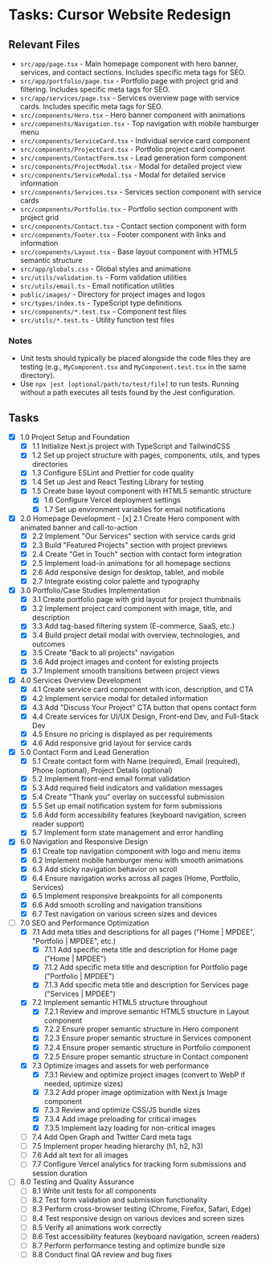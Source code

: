 # Tasks: Cursor Website Redesign

## Relevant Files

- `src/app/page.tsx` - Main homepage component with hero banner, services, and contact sections. Includes specific meta tags for SEO.
- `src/app/portfolio/page.tsx` - Portfolio page with project grid and filtering. Includes specific meta tags for SEO.
- `src/app/services/page.tsx` - Services overview page with service cards. Includes specific meta tags for SEO.
- `src/components/Hero.tsx` - Hero banner component with animations
- `src/components/Navigation.tsx` - Top navigation with mobile hamburger menu
- `src/components/ServiceCard.tsx` - Individual service card component
- `src/components/ProjectCard.tsx` - Portfolio project card component
- `src/components/ContactForm.tsx` - Lead generation form component
- `src/components/ProjectModal.tsx` - Modal for detailed project view
- `src/components/ServiceModal.tsx` - Modal for detailed service information
- `src/components/Services.tsx` - Services section component with service cards
- `src/components/Portfolio.tsx` - Portfolio section component with project grid
- `src/components/Contact.tsx` - Contact section component with form
- `src/components/Footer.tsx` - Footer component with links and information
- `src/components/Layout.tsx` - Base layout component with HTML5 semantic structure
- `src/app/globals.css` - Global styles and animations
- `src/utils/validation.ts` - Form validation utilities
- `src/utils/email.ts` - Email notification utilities
- `public/images/` - Directory for project images and logos
- `src/types/index.ts` - TypeScript type definitions
- `src/components/*.test.tsx` - Component test files
- `src/utils/*.test.ts` - Utility function test files

### Notes

- Unit tests should typically be placed alongside the code files they are testing (e.g., `MyComponent.tsx` and `MyComponent.test.tsx` in the same directory).
- Use `npx jest [optional/path/to/test/file]` to run tests. Running without a path executes all tests found by the Jest configuration.

## Tasks

- [x] 1.0 Project Setup and Foundation
  - [x] 1.1 Initialize Next.js project with TypeScript and TailwindCSS
  - [x] 1.2 Set up project structure with pages, components, utils, and types directories
  - [x] 1.3 Configure ESLint and Prettier for code quality
  - [x] 1.4 Set up Jest and React Testing Library for testing
  - [x] 1.5 Create base layout component with HTML5 semantic structure
    - [x] 1.6 Configure Vercel deployment settings
    - [x] 1.7 Set up environment variables for email notifications
- [x] 2.0 Homepage Development - [x] 2.1 Create Hero component with animated banner and call-to-action
  - [x] 2.2 Implement "Our Services" section with service cards grid
  - [x] 2.3 Build "Featured Projects" section with project previews
  - [x] 2.4 Create "Get in Touch" section with contact form integration
  - [x] 2.5 Implement load-in animations for all homepage sections
  - [x] 2.6 Add responsive design for desktop, tablet, and mobile
  - [x] 2.7 Integrate existing color palette and typography
- [x] 3.0 Portfolio/Case Studies Implementation
  - [x] 3.1 Create portfolio page with grid layout for project thumbnails
  - [x] 3.2 Implement project card component with image, title, and description
  - [x] 3.3 Add tag-based filtering system (E-commerce, SaaS, etc.)
  - [x] 3.4 Build project detail modal with overview, technologies, and outcomes
  - [x] 3.5 Create "Back to all projects" navigation
  - [x] 3.6 Add project images and content for existing projects
  - [x] 3.7 Implement smooth transitions between project views
- [x] 4.0 Services Overview Development
  - [x] 4.1 Create service card component with icon, description, and CTA
  - [x] 4.2 Implement service modal for detailed information
  - [x] 4.3 Add "Discuss Your Project" CTA button that opens contact form
  - [x] 4.4 Create services for UI/UX Design, Front-end Dev, and Full-Stack Dev
  - [x] 4.5 Ensure no pricing is displayed as per requirements
  - [x] 4.6 Add responsive grid layout for service cards
- [x] 5.0 Contact Form and Lead Generation
  - [x] 5.1 Create contact form with Name (required), Email (required), Phone (optional), Project Details (optional)
  - [x] 5.2 Implement front-end email format validation
  - [x] 5.3 Add required field indicators and validation messages
  - [x] 5.4 Create "Thank you" overlay on successful submission
  - [x] 5.5 Set up email notification system for form submissions
  - [x] 5.6 Add form accessibility features (keyboard navigation, screen reader support)
  - [x] 5.7 Implement form state management and error handling
- [x] 6.0 Navigation and Responsive Design
  - [x] 6.1 Create top navigation component with logo and menu items
  - [x] 6.2 Implement mobile hamburger menu with smooth animations
  - [x] 6.3 Add sticky navigation behavior on scroll
  - [x] 6.4 Ensure navigation works across all pages (Home, Portfolio, Services)
  - [x] 6.5 Implement responsive breakpoints for all components
  - [x] 6.6 Add smooth scrolling and navigation transitions
  - [x] 6.7 Test navigation on various screen sizes and devices
- [ ] 7.0 SEO and Performance Optimization
  - [x] 7.1 Add meta titles and descriptions for all pages ("Home | MPDEE", "Portfolio | MPDEE", etc.)
    - [x] 7.1.1 Add specific meta title and description for Home page ("Home | MPDEE")
    - [x] 7.1.2 Add specific meta title and description for Portfolio page ("Portfolio | MPDEE")
    - [x] 7.1.3 Add specific meta title and description for Services page ("Services | MPDEE")
  - [x] 7.2 Implement semantic HTML5 structure throughout
    - [x] 7.2.1 Review and improve semantic HTML5 structure in Layout component
    - [x] 7.2.2 Ensure proper semantic structure in Hero component  
    - [x] 7.2.3 Ensure proper semantic structure in Services component
    - [x] 7.2.4 Ensure proper semantic structure in Portfolio component
    - [x] 7.2.5 Ensure proper semantic structure in Contact component
  - [x] 7.3 Optimize images and assets for web performance
    - [x] 7.3.1 Review and optimize project images (convert to WebP if needed, optimize sizes)
    - [x] 7.3.2 Add proper image optimization with Next.js Image component
    - [x] 7.3.3 Review and optimize CSS/JS bundle sizes
    - [x] 7.3.4 Add image preloading for critical images
    - [x] 7.3.5 Implement lazy loading for non-critical images
  - [ ] 7.4 Add Open Graph and Twitter Card meta tags
  - [ ] 7.5 Implement proper heading hierarchy (h1, h2, h3)
  - [ ] 7.6 Add alt text for all images
  - [ ] 7.7 Configure Vercel analytics for tracking form submissions and session duration
- [ ] 8.0 Testing and Quality Assurance
  - [ ] 8.1 Write unit tests for all components
  - [ ] 8.2 Test form validation and submission functionality
  - [ ] 8.3 Perform cross-browser testing (Chrome, Firefox, Safari, Edge)
  - [ ] 8.4 Test responsive design on various devices and screen sizes
  - [ ] 8.5 Verify all animations work correctly
  - [ ] 8.6 Test accessibility features (keyboard navigation, screen readers)
  - [ ] 8.7 Perform performance testing and optimize bundle size
  - [ ] 8.8 Conduct final QA review and bug fixes
